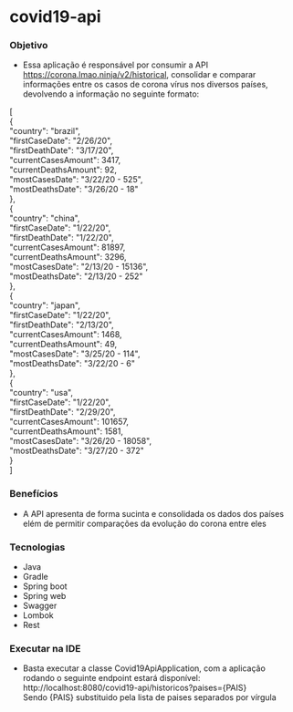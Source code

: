 # covid19-api

### Objetivo
-  Essa aplicação é responsável por consumir a API https://corona.lmao.ninja/v2/historical, consolidar e comparar informações entre os casos de corona vírus nos diversos países, devolvendo a informação no seguinte formato:

[<br/>
    {<br/>
        "country": "brazil",<br/>
        "firstCaseDate": "2/26/20",<br/>
        "firstDeathDate": "3/17/20",<br/>
        "currentCasesAmount": 3417,<br/>
        "currentDeathsAmount": 92,<br/>
        "mostCasesDate": "3/22/20 - 525",<br/>
        "mostDeathsDate": "3/26/20 - 18"<br/>
    },<br/>
    {<br/>
        "country": "china",<br/>
        "firstCaseDate": "1/22/20",<br/>
        "firstDeathDate": "1/22/20",<br/>
        "currentCasesAmount": 81897,<br/>
        "currentDeathsAmount": 3296,<br/>
        "mostCasesDate": "2/13/20 - 15136",<br/>
        "mostDeathsDate": "2/13/20 - 252"<br/>
    },<br/>
    {<br/>
        "country": "japan",<br/>
        "firstCaseDate": "1/22/20",<br/>
        "firstDeathDate": "2/13/20",<br/>
        "currentCasesAmount": 1468,<br/>
        "currentDeathsAmount": 49,<br/>
        "mostCasesDate": "3/25/20 - 114",<br/>
        "mostDeathsDate": "3/22/20 - 6"<br/>
    },<br/>
    {<br/>
        "country": "usa",<br/>
        "firstCaseDate": "1/22/20",<br/>
        "firstDeathDate": "2/29/20",<br/>
        "currentCasesAmount": 101657,<br/>
        "currentDeathsAmount": 1581,<br/>
        "mostCasesDate": "3/26/20 - 18058",<br/>
        "mostDeathsDate": "3/27/20 - 372"<br/>
    }<br/>
]<br/>

### Benefícios
- A API apresenta de forma sucinta e consolidada os dados dos países elém de permitir comparações da evolução do corona entre eles 


### Tecnologias
- Java
- Gradle
- Spring boot
- Spring web
- Swagger
- Lombok
- Rest

### Executar na IDE
- Basta executar a classe Covid19ApiApplication, com a aplicação rodando o seguinte endpoint estará disponível:  
        http://localhost:8080/covid19-api/historicos?paises={PAIS} <br/>
  Sendo {PAIS} substituido pela lista de paises separados por vírgula
